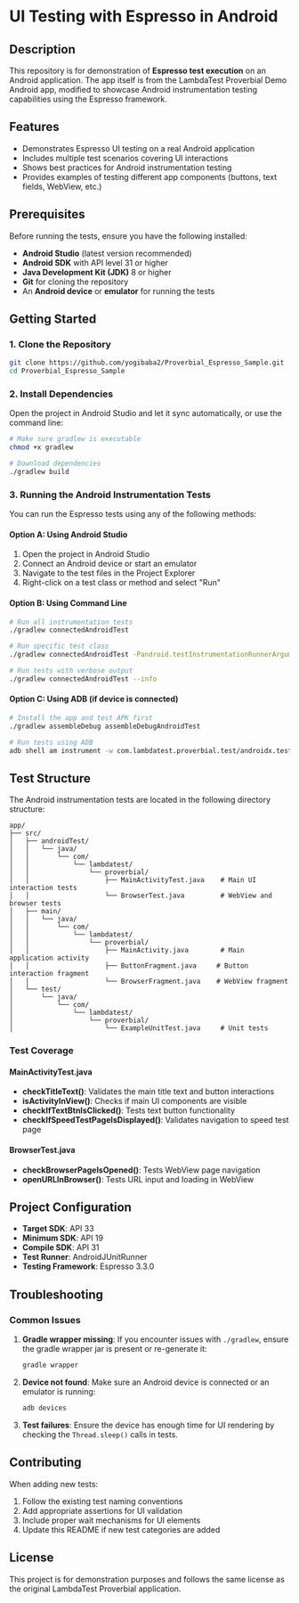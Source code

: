 # UI Testing with Espresso in Android

## Description

This repository is for demonstration of **Espresso test execution** on an Android application. The app itself is from the LambdaTest Proverbial Demo Android app, modified to showcase Android instrumentation testing capabilities using the Espresso framework.

## Features

- Demonstrates Espresso UI testing on a real Android application
- Includes multiple test scenarios covering UI interactions
- Shows best practices for Android instrumentation testing
- Provides examples of testing different app components (buttons, text fields, WebView, etc.)

## Prerequisites

Before running the tests, ensure you have the following installed:

- **Android Studio** (latest version recommended)
- **Android SDK** with API level 31 or higher
- **Java Development Kit (JDK)** 8 or higher
- **Git** for cloning the repository
- An **Android device** or **emulator** for running the tests

## Getting Started

### 1. Clone the Repository

```bash
git clone https://github.com/yogibaba2/Proverbial_Espresso_Sample.git
cd Proverbial_Espresso_Sample
```

### 2. Install Dependencies

Open the project in Android Studio and let it sync automatically, or use the command line:

```bash
# Make sure gradlew is executable
chmod +x gradlew

# Download dependencies
./gradlew build
```

### 3. Running the Android Instrumentation Tests

You can run the Espresso tests using any of the following methods:

#### Option A: Using Android Studio
1. Open the project in Android Studio
2. Connect an Android device or start an emulator
3. Navigate to the test files in the Project Explorer
4. Right-click on a test class or method and select "Run"

#### Option B: Using Command Line
```bash
# Run all instrumentation tests
./gradlew connectedAndroidTest

# Run specific test class
./gradlew connectedAndroidTest -Pandroid.testInstrumentationRunnerArguments.class=com.lambdatest.proverbial.MainActivityTest

# Run tests with verbose output
./gradlew connectedAndroidTest --info
```

#### Option C: Using ADB (if device is connected)
```bash
# Install the app and test APK first
./gradlew assembleDebug assembleDebugAndroidTest

# Run tests using ADB
adb shell am instrument -w com.lambdatest.proverbial.test/androidx.test.runner.AndroidJUnitRunner
```

## Test Structure

The Android instrumentation tests are located in the following directory structure:

```
app/
├── src/
│   ├── androidTest/
│   │   └── java/
│   │       └── com/
│   │           └── lambdatest/
│   │               └── proverbial/
│   │                   ├── MainActivityTest.java    # Main UI interaction tests
│   │                   └── BrowserTest.java         # WebView and browser tests
│   ├── main/
│   │   └── java/
│   │       └── com/
│   │           └── lambdatest/
│   │               └── proverbial/
│   │                   ├── MainActivity.java        # Main application activity
│   │                   ├── ButtonFragment.java     # Button interaction fragment
│   │                   └── BrowserFragment.java    # WebView fragment
│   └── test/
│       └── java/
│           └── com/
│               └── lambdatest/
│                   └── proverbial/
│                       └── ExampleUnitTest.java     # Unit tests
```

### Test Coverage

#### MainActivityTest.java
- **checkTitleText()**: Validates the main title text and button interactions
- **isActivityInView()**: Checks if main UI components are visible
- **checkIfTextBtnIsClicked()**: Tests text button functionality
- **checkIfSpeedTestPageIsDisplayed()**: Validates navigation to speed test page

#### BrowserTest.java
- **checkBrowserPageIsOpened()**: Tests WebView page navigation
- **openURLInBrowser()**: Tests URL input and loading in WebView

## Project Configuration

- **Target SDK**: API 33
- **Minimum SDK**: API 19
- **Compile SDK**: API 31
- **Test Runner**: AndroidJUnitRunner
- **Testing Framework**: Espresso 3.3.0

## Troubleshooting

### Common Issues

1. **Gradle wrapper missing**: If you encounter issues with `./gradlew`, ensure the gradle wrapper jar is present or re-generate it:
   ```bash
   gradle wrapper
   ```

2. **Device not found**: Make sure an Android device is connected or an emulator is running:
   ```bash
   adb devices
   ```

3. **Test failures**: Ensure the device has enough time for UI rendering by checking the `Thread.sleep()` calls in tests.

## Contributing

When adding new tests:
1. Follow the existing test naming conventions
2. Add appropriate assertions for UI validation
3. Include proper wait mechanisms for UI elements
4. Update this README if new test categories are added

## License

This project is for demonstration purposes and follows the same license as the original LambdaTest Proverbial application. 
